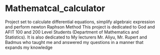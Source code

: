 # Mathematcal_calculator
Project set to calculate differential equations, simplify algebraic expression and perform newton Raphson Method 
This project is dedicated to God and AFIT 100 and 200 Level Students (Department of Mathematics and Statistics).
It is also dedicated to My lecturers Mr. Aliyu, Mr. Rupert and Badmus who taught me and answered my questions in a manner that expands my knowledge 
